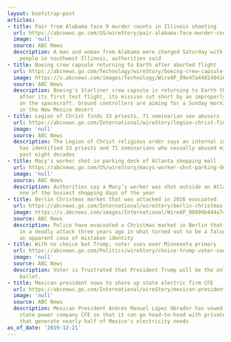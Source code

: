 ```yaml
---
layout: bootstrap-post
articles:
- title: Pair from Alabama face 9 murder counts in Illinois shooting
  url: https://abcnews.go.com/US/wireStory/pair-alabama-face-murder-counts-illinois-shooting-67873383
  image: 'null'
  source: ABC News
  description: A man and woman from Alabama were charged Saturday with killing three
    people in southwest Illinois, authorities said
- title: Boeing crew capsule returning to Earth after aborted flight
  url: https://abcnews.go.com/Technology/wireStory/boeing-crew-capsule-returning-earth-aborted-flight-67872967
  image: https://s.abcnews.com/images/Technology/WireAP_99e47a4482404160b8490d2db25e68d9_16x9_992.jpg
  source: ABC News
  description: Boeing's Starliner crew capsule is returning to Earth this weekend
    after its first test flight, its mission cut short by an improperly set clock
    on the spacecraft. Ground controllers are aiming for a Sunday morning touchdown
    in the New Mexico desert
- title: Legion of Christ finds 33 priests, 71 seminarian sex abusers
  url: https://abcnews.go.com/International/wireStory/legion-christ-finds-33-priests-71-seminarian-sex-67872934
  image: 'null'
  source: ABC News
  description: The Legion of Christ religious order says an internal investigation
    has identified 33 priests and 71 seminarians who sexually abused minors over the
    past eight decades
- title: Macy's worker shot in parking deck of Atlanta shopping mall
  url: https://abcnews.go.com/US/wireStory/macys-worker-shot-parking-deck-atlanta-shopping-mall-67872195
  image: 'null'
  source: ABC News
  description: Authorities say a Macy’s worker was shot outside an Atlanta mall on
    one of the busiest shopping days of the year
- title: Berlin Christmas market that was attacked in 2016 evacuated
  url: https://abcnews.go.com/International/wireStory/berlin-christmas-market-attacked-2016-evacuated-67872009
  image: https://s.abcnews.com/images/International/WireAP_98094b444a744d21a2bfddeefa5fd7c4_16x9_992.jpg
  source: ABC News
  description: Police have evacuated a Christmas market in Berlin that was targeted
    in a deadly attack three years ago in what turned out to be a false alarm involving
    an apparent case of mistaken identity
- title: With no choice but Trump, voter sues over Minnesota primary
  url: https://abcnews.go.com/Politics/wireStory/choice-trump-voter-sues-minnesota-primary-67869492
  image: 'null'
  source: ABC News
  description: Voter is frustrated that President Trump will be the only name on the
    ballot.
- title: Mexican president vows to shore up state electric firm CFE
  url: https://abcnews.go.com/International/wireStory/mexican-president-vows-shore-state-electric-firm-cfe-67871748
  image: 'null'
  source: ABC News
  description: Mexican President Andrés Manuel López Obrador has vowed to invest in
    state power company CFE so that it can go head-to-head with private companies
    that generate nearly half of Mexico's electricity needs
as_of_date: '2019-12-21'
---
```


